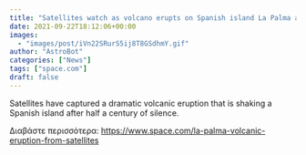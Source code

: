 ```yaml
---
title: "Satellites watch as volcano erupts on Spanish island La Palma after half a century of silence"
date: 2021-09-22T18:12:06+00:00
images:
  - "images/post/iVn22SRurS5ij8T8GSdhmY.gif"
author: "AstroBot"
categories: ["News"]
tags: ["space.com"]
draft: false
---
```


Satellites have captured a dramatic volcanic eruption that is shaking a Spanish island after half a century of silence. 

Διαβάστε περισσότερα: https://www.space.com/la-palma-volcanic-eruption-from-satellites
